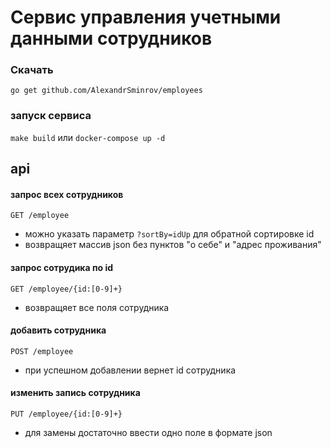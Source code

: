 # Сервис управления учетными данными сотрудников

### Скачать
```go get github.com/AlexandrSminrov/employees```

### запуск сервиса
 ```make build``` 
  или 
 ```docker-compose up -d```
 
## api

#### запрос всех сотрудников
`GET /employee`
- можно указать параметр `?sortBy=idUp` для обратной сортировке id 
- возвращяет массив json без пунктов "о себе" и "адрес проживания"

#### запроc сотрудика по id 
`GET /employee/{id:[0-9]+}`
- возвращяет все поля сотрудника


#### добавить сотрудника
`POST /employee`
- при успешном добавлении вернет id сотрудника

#### изменить запись сотрудника
`PUT /employee/{id:[0-9]+}`
- для замены достаточно ввести одно поле в формате json
